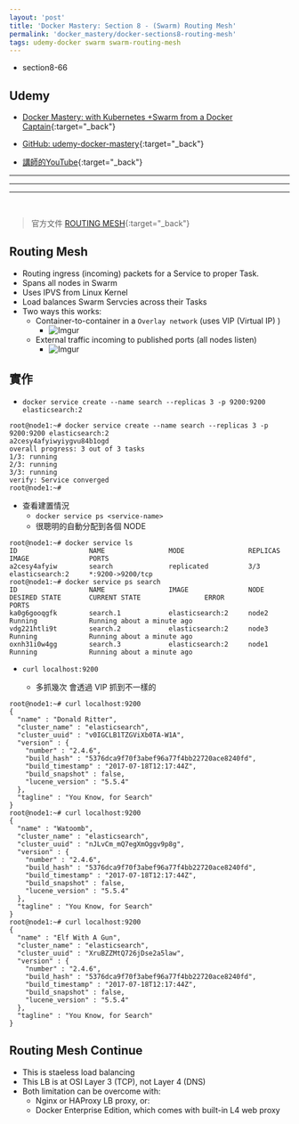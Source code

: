 ```yaml
---
layout: 'post'
title: 'Docker Mastery: Section 8 - (Swarm) Routing Mesh'
permalink: 'docker_mastery/docker-sections8-routing-mesh'
tags: udemy-docker swarm swarm-routing-mesh
---
```


- section8-66

## Udemy

- [Docker Mastery: with Kubernetes +Swarm from a Docker Captain](https://www.udemy.com/course/docker-mastery/){:target="_back"}

- [GitHub: udemy-docker-mastery](https://github.com/BretFisher/udemy-docker-mastery){:target="_back"}

- [講師的YouTube](https://www.youtube.com/channel/UC0NErq0RhP51iXx64ZmyVfg){:target="_back"}

---
---
---

<br/>


> 官方文件 [ROUTING MESH](https://docs.docker.com/engine/swarm/ingress/){:target="_back"}


## Routing Mesh

- Routing ingress (incoming) packets for a Service to proper Task.
- Spans all nodes in Swarm
- Uses IPVS from Linux Kernel
- Load balances Swarm Servcies across their Tasks
- Two ways this works:
   - Container-to-container in a `Overlay network` (uses VIP (Virtual IP) )
      - ![Imgur](https://i.imgur.com/rAN6ICF.jpg)
   - External traffic incoming to published ports (all nodes listen)
      - ![Imgur](https://i.imgur.com/ZeYXwfM.jpg)

## 實作

- `docker service create --name search --replicas 3 -p 9200:9200 elasticsearch:2`

~~~
root@node1:~# docker service create --name search --replicas 3 -p 9200:9200 elasticsearch:2
a2cesy4afyiwyiygvu84b1ogd
overall progress: 3 out of 3 tasks
1/3: running
2/3: running
3/3: running
verify: Service converged
root@node1:~#
~~~

- 查看建置情況
   - `docker service ps <service-name>`
   - 很聰明的自動分配到各個 NODE

~~~
root@node1:~# docker service ls
ID                  NAME                MODE                REPLICAS            IMAGE               PORTS
a2cesy4afyiw        search              replicated          3/3                 elasticsearch:2     *:9200->9200/tcp
root@node1:~# docker service ps search
ID                  NAME                IMAGE               NODE                DESIRED STATE       CURRENT STATE                ERROR               PORTS
ka0g6gooqgfk        search.1            elasticsearch:2     node2               Running             Running about a minute ago
vdg221htli9t        search.2            elasticsearch:2     node3               Running             Running about a minute ago
oxnh31i0w4gg        search.3            elasticsearch:2     node1               Running             Running about a minute ago
~~~

- `curl localhost:9200`

   - 多抓幾次 會透過 VIP 抓到不一樣的

~~~
root@node1:~# curl localhost:9200
{
  "name" : "Donald Ritter",
  "cluster_name" : "elasticsearch",
  "cluster_uuid" : "v0IGCLB1TZGViXb0TA-W1A",
  "version" : {
    "number" : "2.4.6",
    "build_hash" : "5376dca9f70f3abef96a77f4bb22720ace8240fd",
    "build_timestamp" : "2017-07-18T12:17:44Z",
    "build_snapshot" : false,
    "lucene_version" : "5.5.4"
  },
  "tagline" : "You Know, for Search"
}
root@node1:~# curl localhost:9200
{
  "name" : "Watoomb",
  "cluster_name" : "elasticsearch",
  "cluster_uuid" : "nJLvCm_mQ7egXmOggv9p8g",
  "version" : {
    "number" : "2.4.6",
    "build_hash" : "5376dca9f70f3abef96a77f4bb22720ace8240fd",
    "build_timestamp" : "2017-07-18T12:17:44Z",
    "build_snapshot" : false,
    "lucene_version" : "5.5.4"
  },
  "tagline" : "You Know, for Search"
}
root@node1:~# curl localhost:9200
{
  "name" : "Elf With A Gun",
  "cluster_name" : "elasticsearch",
  "cluster_uuid" : "XruBZZMtQ726jDse2a5law",
  "version" : {
    "number" : "2.4.6",
    "build_hash" : "5376dca9f70f3abef96a77f4bb22720ace8240fd",
    "build_timestamp" : "2017-07-18T12:17:44Z",
    "build_snapshot" : false,
    "lucene_version" : "5.5.4"
  },
  "tagline" : "You Know, for Search"
}
~~~

## Routing Mesh Continue

- This is staeless load balancing
- This LB is at OSI Layer 3 (TCP), not Layer 4 (DNS)
- Both limitation can be overcome with:
   - Nginx or HAProxy LB proxy, or:
   - Docker Enterprise Edition, which comes with built-in L4 web proxy